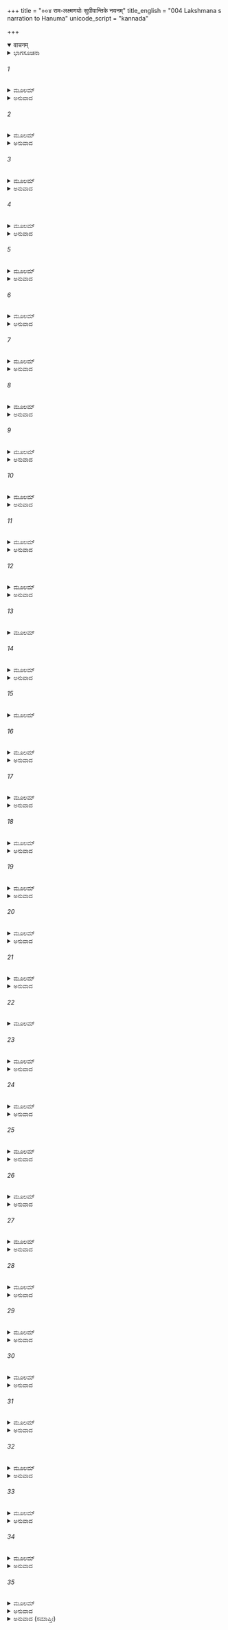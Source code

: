 +++
title = "००४ राम-लक्ष्मणयोः सुग्रीवान्तिके नयनम्"
title_english = "004 Lakshmana s narration to Hanuma"
unicode_script = "kannada"

+++
<details open><summary>वाचनम्</summary>

<div class="audioEmbed"  caption="श्रीराम-हरिसीताराममूर्ति-घनपाठिभ्यां वचनम्" src="https://archive.org/download/Ramayana-recitation-Sriram-harisItArAmamUrti-Ghanapaati-v2/Kanda_4/Kanda_4_KSK-004-RamaLakshmanayoho_Sugreeva_Sameepa_Nayanam_0.mp3"></div>
</details>



<details><summary>ಭಾಗಸೂಚನಾ</summary>

ತಾವು ಕಾಡಿಗೆ ಬಂದುದರ ಕಾರಣವನ್ನು ಮತ್ತು ಅರಣ್ಯದಲ್ಲಿ ಸೀತೆಯು ಅಪಹೃತಳಾದುದನ್ನು ಲಕ್ಷ್ಮಣನು ಹನುಮಂತನಿಗೆ ಹೇಳಿದುದು, ಸೀತೆಯನ್ನು ಹುಡುಕಲು ಸುಗ್ರೀವನ ಸಹಕಾರವನ್ನು ಅಪೇಕ್ಷಿಸಿದುದು, ಹನುಮಂತನು ಅವರಿಗೆ ಆಶ್ವಾಸನೆಯನ್ನಿತ್ತು ಅವರಿಬ್ಬರನ್ನು ಜೊತೆಗೆ ಕರೆದುಕೊಂಡು ಹೋದುದು
</details>

###### 1


<details><summary>ಮೂಲಮ್</summary>

ತತಃ ಪ್ರಹೃಷ್ಟೋ ಹನುಮಾನ್ ಕೃತ್ಯವಾನಿತಿ ತದ್ವಚಃ ।  
ಶ್ರುತ್ವಾ ಮಧುರಭಾವಂಚ ಸುಗ್ರೀವಂ ಮನಸಾ ಗತಃ ॥
</details>

<details><summary>ಅನುವಾದ</summary>

ಲಕ್ಷ್ಮಣನ ಮಾತನ್ನು ಕೇಳಿ ಸುಗ್ರೀವನ ವಿಷಯದಲ್ಲಿ ಅವರ ಸೌಮ್ಯಭಾವವನ್ನು ತಿಳಿದು, ಇವರಿಗೂ ಸುಗ್ರೀವನಿಂದ ಯಾವುದೋ ಅವಶ್ಯಕ ಕಾರ್ಯವಿದೆ ಎಂದು ತಿಳಿದು ಹನುಮಂತನಿಗೆ ಬಹಳ ಸಂತೋಷವಾಯಿತು. ಅವನು ಮನಸ್ಸಿನಲ್ಲೇ ಸುಗ್ರೀವನನ್ನು ಸ್ಮರಿಸಿದನು.॥1॥
</details>

###### 2


<details><summary>ಮೂಲಮ್</summary>

ಭಾವ್ಯೋ ರಾಜ್ಯಾಗಮಸ್ತಸ್ಯ ಸುಗ್ರೀವಸ್ಯ ಮಹಾತ್ಮನಃ ।  
ಯದಯಂ ಕೃತ್ಯವಾನ್ ಪ್ರಾಪ್ತಃ ಕೃತ್ಯಂ ಚೈತದುಪಾಗತಮ್ ॥
</details>

<details><summary>ಅನುವಾದ</summary>

ಇನ್ನು ಖಂಡಿತವಾಗಿ ಮಹಾಮನಾ ಸುಗ್ರೀವನಿಗೆ ರಾಜ್ಯದ ಪ್ರಾಪ್ತಿಯಾಗುವುದು; ಏಕೆಂದರೆ ಈ ಮಹಾನುಭಾವರು ಯಾವುದೇ ಕಾರ್ಯದಿಂದ ಅಥವಾ ಪ್ರಯೋಜನದಿಂದ ಇಲ್ಲಿಗೆ ಬಂದಿರುವರು ಹಾಗೂ ಈ ಕಾರ್ಯವು ಸುಗ್ರೀವನಿಂದಲೇ ಸಿದ್ಧವಾಗುವುದಿದೆ.॥2॥
</details>

###### 3


<details><summary>ಮೂಲಮ್</summary>

ತತಃ ಪರಮಸಂಹೃಷ್ಟೋ ಹನೂಮಾನ್ ಪ್ಲವಗೋತ್ತಮಃ ।  
ಪ್ರತ್ಯುವಾಚ ತತೋ ವಾಕ್ಯಂ ರಾಮಂ ವಾಕ್ಯವಿಶಾರದಃ ॥
</details>

<details><summary>ಅನುವಾದ</summary>

ಅನಂತರ ವಾಕ್ಯವಿಶಾರದ ವಾನರಶ್ರೇಷ್ಠ ಹನುಮಂತನು ಅತ್ಯಂತ ಹರ್ಷಗೊಂಡು ಶ್ರೀರಾಮನಲ್ಲಿ ನುಡಿದನು.॥3॥
</details>

###### 4


<details><summary>ಮೂಲಮ್</summary>

ಕಿಮರ್ಥಂ ತ್ವಂ ವನಂ ಘೋರಂ ಪಂಪಾಕಾನನಮಂಡಿತಮ್ ।  
ಆಗತಃ ಸಾನುಜೋ ದುರ್ಗಂ ನಾನಾವ್ಯಾಲಮೃಗಾಯುತಮ್ ॥
</details>

<details><summary>ಅನುವಾದ</summary>

ಪಂಪಾತೀರದಲ್ಲಿ, ಶೋಭಿಸುವ ಈ ಕಾನನವು ಭಯಂಕರ, ದುರ್ಗಮವಾಗಿದೆ. ಇದರಲ್ಲಿ ನಾನಾ ಪ್ರಕಾರದ ಹಿಂಸಕ ಪ್ರಾಣಿಗಳು ವಾಸಿಸುತ್ತಿವೆ. ತಾವು ನಿಮ್ಮ ತಮ್ಮನೊಡನೆ ಇಲ್ಲಿಗೆ ಯಾವುದಕ್ಕಾಗಿ ಬಂದಿರುವಿರಿ.॥4॥
</details>

###### 5


<details><summary>ಮೂಲಮ್</summary>

ತಸ್ಯ ತದ್ವಚನಂ ಶ್ರುತ್ವಾ ಲಕ್ಷ್ಮಣೋ ರಾಮಚೋದಿತಃ ।  
ಆಚಚಕ್ಷೇಮಹಾತ್ಮಾನಂ ರಾಮಂ ದಶರಥಾತ್ಮಜಮ್ ॥
</details>

<details><summary>ಅನುವಾದ</summary>

ಹನುಮಂತನ ಈ ಮಾತನ್ನು ಕೇಳಿ ಶ್ರೀರಾಮನ ಅಪ್ಪಣೆಯಂತೆ ಲಕ್ಷ್ಮಣನು ದಶರಥನಂದನ ಮಹಾತ್ಮಾ ಶ್ರೀರಾಮನ ಪರಿಚಯವನ್ನು ತಿಳಿಸಲು ಈ ಪ್ರಕಾರ ಪ್ರಾರಂಭಿಸಿದನು.॥5॥
</details>

###### 6


<details><summary>ಮೂಲಮ್</summary>

ರಾಜಾ ದಶರಥೋ ನಾಮ ದ್ಯುತಿಮಾನ್ ಧರ್ಮವತ್ಸಲಃ ।  
ಚಾತುರ್ವರ್ಣ್ಯಂ ಸ್ವಧರ್ಮೇಣ ನಿತ್ಯಮೇವಾಭಿಪಾಲಯನ್ ॥
</details>

<details><summary>ಅನುವಾದ</summary>

ವಿದ್ವಾಂಸನೇ! ಈ ಪೃಥಿವಿಯಲ್ಲಿ ದಶರಥ ಎಂಬ ಪ್ರಸಿದ್ಧ, ಧರ್ಮಾನುರಾಗಿ ತೇಜಸ್ವೀ ರಾಜರಿದ್ದರು. ಅವರು ಸದಾ ತನ್ನ ಧರ್ಮಕ್ಕನುಸಾರ ನಾಲ್ಕು ವರ್ಣದ ಪ್ರಜೆಗಳನ್ನು ಪಾಲಿಸುತ್ತಿದ್ದರು.॥6॥
</details>

###### 7


<details><summary>ಮೂಲಮ್</summary>

ನ ದ್ವೇಷ್ಟಾ ವಿದ್ಯತೇ ತಸ್ಯ ಸ ತು ದ್ವೇಷ್ಟಿ ನ ಕಂಚನ ।  
ಸ ತು ಸರ್ವೇಷು ಭೂತೇಷು ಪಿತಾಮಹ ಇವಾಪರಃ ॥
</details>

<details><summary>ಅನುವಾದ</summary>

ಈ ಭೂತಲದಲ್ಲಿ ಅವರಲ್ಲಿ ದ್ವೇಷವಿರಿಸುವವರು ಯಾರೂ ಇರಲಿಲ್ಲ ಮತ್ತು ಅವರೂ ಕೂಡ ಯಾರನ್ನು ದ್ವೇಷಿಸುತ್ತಿರಲಿಲ್ಲ. ಅವರು ಇನ್ನೊಂದು ಬ್ರಹ್ಮದೇವರಂತೆ ಸಮಸ್ತ ಪ್ರಾಣಿಗಳ ಮೇಲೆ ಸ್ನೇಹವಿಟ್ಟಿದ್ದರು.॥7॥
</details>

###### 8


<details><summary>ಮೂಲಮ್</summary>

ಅಗ್ನಿಷ್ಟೋಮಾದಿಭಿರ್ಯಜ್ಞೈರಿಷ್ಟವಾನಾಪ್ತದಕ್ಷಿಣೈಃ ।  
ತಸ್ಯಾಯಂ ಪೂರ್ವಜಃ ಪುತ್ರೋ ರಾಮೋ ನಾಮ ಜನೈಃ ಶ್ರುತಃ ॥
</details>

<details><summary>ಅನುವಾದ</summary>

ಅವರು ಹೇರಳ ದಕ್ಷಿಣೆಯುಳ್ಳ ಅಗ್ನಿಷ್ಟೋಮಾದಿ ಅನುಷ್ಠಾನ ಮಾಡಿದ್ದರು. ಇವರು ಅದೇ ಮಹಾರಾಜರ ಜೇಷ್ಠ ಪುತ್ರರಾಗಿದ್ದಾರೆ. ಇವರನ್ನು ಜನರು ಶ್ರೀರಾಮನೆಂದು ಹೇಳುತ್ತಾರೆ.॥8॥
</details>

###### 9


<details><summary>ಮೂಲಮ್</summary>

ಶರಣ್ಯಃ ಸರ್ವಭೂತಾನಾಂ ಪಿತುರ್ನಿರ್ದೇಶಪಾರಗಃ ।  
ಜೇಷ್ಠೋ ದಶರಥಸ್ಯಾಯಂ ಪುತ್ರಾಣಾಂ ಗುಣವತ್ತರಃ ॥
</details>

<details><summary>ಅನುವಾದ</summary>

ಇವರು ಎಲ್ಲ ಪ್ರಾಣಿಗಳಿಗೆ ಆಶ್ರಯಕೊಡುವವರೂ, ತಂದೆಯ ಆಜ್ಞೆಯನ್ನು ಪಾಲಿಸುವವರೂ ಆಗಿದ್ದಾರೆ. ಮಹಾರಾಜ ದಶರಥನ ನಾಲ್ಕು ಪುತ್ರರಲ್ಲಿ ಇವರು ಎಲ್ಲರಿಗಿಂತ ಹೆಚ್ಚು ಗುಣವಂತರಾಗಿದ್ದಾರೆ.॥9॥
</details>

###### 10


<details><summary>ಮೂಲಮ್</summary>

ರಾಜಲಕ್ಷಣಸಂಯುಕ್ತಃ ಸಂಯುಕ್ತೋ ರಾಜ್ಯಸಂಪದಾ ।  
ರಾಜ್ಯಾದ್ಭ್ರಷ್ಟೋ ಮಯಾ ವಸ್ತುಂ ನೇ ಸಾರ್ಧಮಿಹಾಗತಃ ॥
</details>

<details><summary>ಅನುವಾದ</summary>

ಇವರು ರಾಜರ ಉತ್ತಮ ಲಕ್ಷಣಗಳಿಂದ ಸಂಪನ್ನರಾಗಿದ್ದಾರೆ. ಇವರಿಗೆ ರಾಜಸಂಪತ್ತಿನಿಂದ ಸಂಯುಕ್ತ ಮಾಡುತ್ತಿದ್ದಾಗ ಯಾವುದೋ ಕಾರಣದಿಂದ ಇವರು ರಾಜ್ಯದಿಂದ ವಂಚಿತರಾಗಿ ವನವಾಸಕ್ಕಾಗಿ ನನ್ನೊಂದಿಗೆ ಇಲ್ಲಿಗೆ ಬಂದಿರುವರು.॥10॥
</details>

###### 11


<details><summary>ಮೂಲಮ್</summary>

ಭಾರ್ಯಯಾ ಚ ಮಹಾಭಾಗ ಸೀತಯಾನುಗತೋ ವಶೀ ।  
ದಿನಕ್ಷಯೇ ಮಹಾತೇಜಾಃ ಪ್ರಭಯೇವ ದಿವಾಕರಃ ॥
</details>

<details><summary>ಅನುವಾದ</summary>

ಮಹಾಭಾಗನೇ! ಹಗಲು ಮುಗಿದು ಸಾಯಂಕಾಲವಾದಾಗ ತೇಜಸ್ವೀ ಸೂರ್ಯನು ತನ್ನ ಪ್ರಭಾವದೊಂದಿಗೆ ಅಸ್ತಾಚಲಕ್ಕೆ ಹೋಗುವಂತೆ, ಇವರು ಜಿತೇಂದ್ರಿಯ ಶ್ರೀರಾಮನು ತನ್ನ ಪತ್ನೀ ಸೀತೆಯೊಂದಿಗೆ ಕಾಡಿಗೆ ಬಂದಿದ್ದರು.॥11॥
</details>

###### 12


<details><summary>ಮೂಲಮ್</summary>

ಅಹಮಸ್ಯಾವರೋ ಭ್ರಾತಾ ಗುಣೈರ್ದಾಸ್ಯಮುಪಾಗತಃ ।  
ಕೃತಜ್ಞಸ್ಯ ಬಹುಜ್ಞಸ್ಯ ಲಕ್ಷ್ಮಣೋ ನಾಮ ನಾಮತಃ ॥
</details>

<details><summary>ಅನುವಾದ</summary>

ನಾನು ಇವರ ತಮ್ಮನಾಗಿರುವೆನು. ನನ್ನ ಹೆಸರು ಲಕ್ಷ್ಮಣನೆಂದು. ನಾನು ಕೃತಜ್ಞ ಮತ್ತು ಬಹುಜ್ಞ, ನನ್ನ ಅಣ್ಣನ ಗುಣಗಳಿಂದ ಆಕೃಷ್ಟನಾಗಿ ಇವರ ದಾಸನಾಗಿರುವೆನು.॥12॥
</details>

###### 13


<details><summary>ಮೂಲಮ್</summary>

ಸುಖಾರ್ಹಸ್ಯ ಮಹಾರ್ಹಸ್ಯ ಸರ್ವಭೂತಹಿತಾತ್ಮನಃ ।  
ಐಶ್ವರ್ಯೇಣ ವಿಹೀನಸ್ಯ ವನವಾಸೇರತಸ್ಯ ಚ ॥
</details>

###### 14


<details><summary>ಮೂಲಮ್</summary>

ರಕ್ಷಸಾಪಹೃತಾಭಾರ್ಯಾ ರಹಿತೇ ಕಾಮರೂಪಿಣಾ ।  
ತಚ್ಚ ನ ಜ್ಞಾಯತೇ ರಕ್ಷಃ ಪತ್ನೀ ಯೇನಾಸ್ಯ ವಾ ಹೃತಾ ॥
</details>

<details><summary>ಅನುವಾದ</summary>

ಸಮಸ್ತ ಪ್ರಾಣಿಗಳ ಹಿತದಲ್ಲಿ ಮನಸ್ಸು ತೊಡಗಿಸಿರುವ, ಸುಖ, ಭೋಗಕ್ಕೆ ಯೋಗ್ಯನಾದ, ಮಹಾಪುರುಷರಿಂದ ಪೂಜಿತನಾದ, ಐಶ್ವರ್ಯದಿಂದ ಹೀನ ಹಾಗೂ ವನವಾಸದಲ್ಲಿ ತತ್ಪರನಾದ ನನ್ನ ಅಣ್ಣನ ಪತ್ನಿಯನ್ನು ಕಾಮರೂಪಿಯಾದ ರಾಕ್ಷಸನೊಬ್ಬನು ಬರಿದಾದ ಆಶ್ರಮದಿಂದ ಕದ್ದುಕೊಂಡು ಹೋದನು. ಯಾವನು ಇವರ ಪತ್ನಿಯನ್ನು ಹರಣ ಮಾಡಿರುವನೋ ಆ ರಾಕ್ಷಸನು ಯಾರು, ಎಲ್ಲಿರುತ್ತಾನೆ? ಮುಂತಾದ ವಿಷಯಗಳು ಸರಿಯಾಗಿ ತಿಳಿದಿಲ್ಲ.॥13-14॥
</details>

###### 15


<details><summary>ಮೂಲಮ್</summary>

ದನುರ್ನಾಮ ದಿತೇಃ ಪುತ್ರಃ ಶಾಪಾದ್ ರಾಕ್ಷಸತಾಂ ಗತಃ ।  
ಆಖ್ಯಾತಸ್ತೇನ ಸುಗ್ರೀವಃ ಸಮರ್ಥೋ ವಾನರಾಧಿಪಃ ॥
</details>

###### 16


<details><summary>ಮೂಲಮ್</summary>

ಸ ಜ್ಞಾಸ್ಯತಿ ಮಹಾವೀರ್ಯಸ್ತವ ಭಾರ್ಯಾಪಹಾರಿಣಮ್ ।  
ಏವಮುಕ್ತ್ವಾ ದನುಃ ಸ್ವರ್ಗಂ ಭ್ರಾಜಮಾನೋ ದಿವಂ ಗತಃ ॥
</details>

<details><summary>ಅನುವಾದ</summary>

ದನು ಎಂಬ ಒಬ್ಬ ದೈತ್ಯನಿದ್ದನು, ಅವನು ಶಾಪದಿಂದ ರಾಕ್ಷಸ ಭಾವವನ್ನು ಹೊಂದಿದ್ದನು. ಅವನು ಸುಗ್ರೀವನ ಹೆಸರನ್ನು ತಿಳಿಸಿದನು ಹಾಗೂ ಇಂತೆಂದನು - ‘ವಾನರರಾಜ ಸುಗ್ರೀವನು ಸಾಮರ್ಥ್ಯಶಾಲೀ ಮತ್ತು ಮಹಾಪರಾಕ್ರಮಿಯಾಗಿದ್ದಾನೆ. ಅವನು ನಿನ್ನ ಪತ್ನಿಯನ್ನು ಅಪಹರಿಸಿದ ರಾಕ್ಷಸನ ಠಾವನ್ನು ತಿಳಿಸುವನು.’ ಹೀಗೆ ಹೇಳಿ ತೇಜಸ್ಸಿನಿಂದ ಪ್ರಕಾಶಿತವಾಗುತ್ತಾ ದನು ಸ್ವರ್ಗಲೋಕಕ್ಕೆ ಹೋಗಲು ಆಕಾಶಕ್ಕೆ ಹಾರಿಹೋದನು.॥15-16॥
</details>

###### 17


<details><summary>ಮೂಲಮ್</summary>

ಏತತ್ತೇಸರ್ವಮಾಖ್ಯಾತಂ ಯಾಥಾತಥ್ಯೇನ ಪೃಚ್ಛತಃ ।  
ಅಹಂ ಚೈವ ಹಿ ರಾಮಶ್ಚ ಸುಗ್ರೀವಂ ಶರಣಂ ಗತೌ ॥
</details>

<details><summary>ಅನುವಾದ</summary>

ನಿನ್ನ ಪ್ರಶ್ನೆಗೆ ನಾನು ಎಲ್ಲ ಮಾತುಗಳನ್ನು ಸರಿಯಾಗಿ ತಿಳಿಸಿದೆ. ನಾನು ಮತ್ತು ಶ್ರೀರಾಮ ಇಬ್ಬರೂ ಸುಗ್ರೀವನ ಆಶ್ರಯಕ್ಕೆ ಬಂದಿರುವೆವು.॥17॥
</details>

###### 18


<details><summary>ಮೂಲಮ್</summary>

ಏಷ ದತ್ತ್ವಾ ಚ ವಿತ್ತಾನಿ ಪ್ರಾಪ್ಯ ಚಾನುತ್ತಮಂ ಯಶಃ ।  
ಲೋಕನಾಥಃ ಪುರಾ ಭೂತ್ವಾ ಸುಗ್ರೀವಂ ನಾಥಮಿಚ್ಛತಿ ॥
</details>

<details><summary>ಅನುವಾದ</summary>

ಇವರು ಮೊದಲು ಬಹಳ ಧನ, ವೈಭವವನ್ನು ದಾನಮಾಡಿ ಪರಮೋತ್ತಮ ಯಶವನ್ನು ಪಡೆದುಕೊಂಡಿದ್ದರು. ಹಿಂದೆ ಸಮಸ್ತ ಜಗತ್ತಿನ ನಾಥ (ಸಂರಕ್ಷಕ)ನಾಗಿದ್ದವರು ಇಂದು ಸುಗ್ರೀವನನ್ನು ತನ್ನ ರಕ್ಷಕನಾಗಿಸಿಕೊಳ್ಳಲು ಬಯಸುತ್ತಿರುವರು.॥18॥
</details>

###### 19


<details><summary>ಮೂಲಮ್</summary>

ಸೀತಾ ಯಸ್ಯ ಸ್ನುಷಾ ಚಾಸೀಚ್ಛರಣ್ಯೋ ಧರ್ಮವತ್ಸಲಃ ।  
ತಸ್ಯ ಪುತ್ರಃ ಶರಣಸ್ಯ ಸುಗ್ರೀವಂ ಶರಣಂ ಗತಃ ॥
</details>

<details><summary>ಅನುವಾದ</summary>

ಸೀತೆಯು ಯಾರ ಸೊಸೆಯೋ, ಶರಣಾಗತಪಾಲಕ, ಧರ್ಮವತ್ಸಲರಾಗಿದ್ದಾರೋ ಆ ದಶರಥ ಮಹಾರಾಜರ ಪುತ್ರ ಶರಣದಾತೃ ಶ್ರೀರಾಮನು ಸುಗ್ರೀವನ ಆಶ್ರಯಕ್ಕೆ ಬಂದಿರುವನು.॥19॥
</details>

###### 20


<details><summary>ಮೂಲಮ್</summary>

ಸರ್ವಲೋಕಸ್ಯ ಧರ್ಮಾತ್ಮಾ ಶರಣ್ಯಃ ಶರಣಂ ಪುರಾ ।  
ಗುರುರ್ಮೇ ರಾಘವಃ ಸೋಽಯಂ ಸುಗ್ರೀವಂ ಶರಣಂ ಗತಃ ॥
</details>

<details><summary>ಅನುವಾದ</summary>

ಧರ್ಮಾತ್ಮನಾದ ನನ್ನ ಅಣ್ಣ ಶ್ರೀರಘುನಾಥನು ಮೊದಲು ಸಂಪೂರ್ಣ ಜಗತ್ತಿಗೆ ಶರಣು ಕೊಡುವಂತಹ ಶರಣಾಗತ ವತ್ಸಲರಾಗಿದ್ದವನೇ ಈಗ ಸುಗ್ರೀವನಲ್ಲಿ ಶರಣಾಗಿದ್ದಾನೆ.॥20॥
</details>

###### 21


<details><summary>ಮೂಲಮ್</summary>

ಯಸ್ಯ ಪ್ರಸಾದೇ ಸತತಂ ಪ್ರಸೀದೇಯುರಿಮಾಃ ಪ್ರಜಾಃ ।  
ಸ ರಾಮೋ ವಾನರೇಂದ್ರಸ್ಯ ಪ್ರಸಾದಮಭಿಕಾಂಕ್ಷತೇ ॥
</details>

<details><summary>ಅನುವಾದ</summary>

ಅವನು ಪ್ರಸನ್ನನಾದಾಗ ಸದಾ ಈ ಎಲ್ಲ ಪ್ರಜೆ ಸಂತೋಷಗೊಳ್ಳುತ್ತಿತ್ತು, ಆ ಶ್ರೀರಾಮನೇ ಇಂದು ವಾನರರಾಜ ಸುಗ್ರೀವನ ಪ್ರಸನ್ನತೆಯನ್ನು ಬಯಸುತ್ತಿದ್ದಾನೆ.॥21॥
</details>

###### 22


<details><summary>ಮೂಲಮ್</summary>

ಯೇನ ಸರ್ವಗುಣೋಪೇತಾಃ ಪೃಥಿವ್ಯಾಂ ಸರ್ವಪಾರ್ಥಿವಾಃ ।  
ಮಾನಿತಾಃ ಸತತಂ ರಾಜ್ಞಾ ಸದಾ ದಶರಥೇನ ವೈ ॥
</details>

###### 23


<details><summary>ಮೂಲಮ್</summary>

ತಸ್ಯಾಯಂ ಪೂರ್ವಜಃ ಪುತ್ರಸಿಷು ಲೋಕೇಷು ವಿಶ್ರುತಃ ।  
ಸುಗ್ರೀವಂ ವಾನರೇದ್ರಂ ತು ರಾಮಃ ಶರಣಮಾಗತಃ ॥
</details>

<details><summary>ಅನುವಾದ</summary>

ಯಾವ ದಶರಥರಾಜನು ಸದಾ ತನ್ನಲ್ಲಿಗೆ ಬಂದಿರುವ ಭೂಮಂಡಲದ ಸರ್ವಸದ್ಗುಣ ಸಂಪನ್ನ ಸಮಸ್ತ ರಾಜರನ್ನು ನಿರಂತರ ಸಮ್ಮಾನಿಸುತ್ತಿದ್ದನೋ, ಅವರ ಜ್ಯೇಷ್ಠ ಪುತ್ರ ತ್ರಿಭುವನ ವಿಖ್ಯಾತ ಶ್ರೀರಾಮನು ಇಂದು ವಾನರರಾಜ ಸುಗ್ರೀವನಲ್ಲಿ ಶರಣು ಬಂದಿರುವನು.॥22-23॥
</details>

###### 24


<details><summary>ಮೂಲಮ್</summary>

ಶೋಕಾಭಿಭೂತೇ ರಾಮೇ ತು ಶೋಕಾರ್ತೇ ಶರಣಂ ಗತೇ ।  
ಕರ್ತುಮರ್ಹತಿ ಸುಗ್ರೀವಃ ಪ್ರಸಾದಂ ಹರಿಯೂಥಪೈಃ ॥
</details>

<details><summary>ಅನುವಾದ</summary>

ಶ್ರೀರಾಮನು ಶೋಕಕ್ಕೆ ವಶೀಭೂತ ಮತ್ತು ಆರ್ತನಾಗಿ ಶರಣುಬಂದಿರುವನು. ಯೂಧಪತಿಗಳ ಸಹಿತ ಸುಗ್ರೀವನು ಇವನ ಮೇಲೆ ಕೃಪೆ ಮಾಡಬೇಕು.॥24॥
</details>

###### 25


<details><summary>ಮೂಲಮ್</summary>

ಏವಂ ಬ್ರುವಾಣಂ ಸೌಮಿತ್ರಿಂ ಕರುಣಂ ಸಾಶ್ರುಪಾತನಮ್ ।  
ಹನುಮಾನ್ ಪ್ರತ್ಯುವಾಚೇದಂ ವಾಕ್ಯಂ ವಾಕ್ಯವಿಶಾರದಃ ॥
</details>

<details><summary>ಅನುವಾದ</summary>

ಕಣ್ಣುಗಳಿಂದ ಕಂಬನಿ ಹರಿಸುತ್ತಾ ಕರುಣಾಜನಕ ದನಿಯಲ್ಲಿ ಹೀಗೆ ಹೇಳುತ್ತಿರುವ ಸುಮಿತ್ರಾಕುಮಾರ ಲಕ್ಷ್ಮಣನಲ್ಲಿ ವಾಕ್ಯವಿಶಾರದ ಹನುಮಂತನು ಈ ಪ್ರಕಾರ ಹೇಳಿದನು.॥25॥
</details>

###### 26


<details><summary>ಮೂಲಮ್</summary>

ಈದೃಶಾ ಬುದ್ಧಿಸಂಪನ್ನಾ ಜಿತಕ್ರೋಧಾ ಜಿತೇಂದ್ರಿಯಾಃ ।  
ದ್ರಷ್ಟವ್ಯಾ ವಾನರೇಂದ್ರೇಣ ದಿಷ್ಟ್ಯಾದರ್ಶನಮಾಗತಾಃ ॥
</details>

<details><summary>ಅನುವಾದ</summary>

ರಾಜಕುಮಾರರೇ! ವಾನರರಾಜ ಸುಗ್ರೀವನಿಗೆ ನಿಮ್ಮಂತಹ ಬುದ್ಧಿವಂತ, ಕ್ರೋಧ ವಿಜಯೀ, ಜಿತೇಂದ್ರಿಯ ಪುರುಷರೊಂದಿಗೆ ಸಂಧಿಸುವ ಆವಶ್ಯಕತೆ ಇತ್ತು. ನೀವು ಸ್ವತಃ ದರ್ಶನಕೊಟ್ಟುದು ಸೌಭಾಗ್ಯದ ಮಾತಾಗಿದೆ.॥26॥
</details>

###### 27


<details><summary>ಮೂಲಮ್</summary>

ಸ ಹಿ ರಾಜ್ಯಾಶ್ಚ ವಿಭ್ರಷ್ಟಃ ಕೃತವೈರಶ್ಚ ವಾಲಿನಾ ।  
ಹೃತದಾರೋ ವನೇ ತ್ರಸ್ತೋ ಭ್ರಾತ್ರಾ ವಿನಿಕೃತೋಭೃಶಮ್ ॥
</details>

<details><summary>ಅನುವಾದ</summary>

ಅವನೂ ರಾಜ್ಯ ಭ್ರಷ್ಟನಾಗಿದ್ದಾನೆ. ವಾಲಿಯೊಂದಿಗೆ ಅವನಿಗೆ ಶತ್ರುತ್ವ ಉಂಟಾಗಿದೆ. ಅವನ ಪತ್ನಿಯನ್ನೂ ಕೂಡ ವಾಲಿಯು ಅಪಹರಿಸಿರುವನು ಹಾಗೂ ಆ ದುಷ್ಟ ಅಣ್ಣನು ಇವನನ್ನು ಮನೆಯಿಂದ ಹೊರಹಾಕಿದನು. ಇದರಿಂದ ಅವನು ಅತ್ಯಂತ ಭಯಭೀತನಾಗಿ ವನದಲ್ಲಿ ವಾಸಿಸುತ್ತಿದ್ದಾನೆ.॥27॥
</details>

###### 28


<details><summary>ಮೂಲಮ್</summary>

ಕರಿಷ್ಯತಿ ಸ ಸಾಹಾಯ್ಯಂ ಯುವಯೋರ್ಭಾಸ್ಕರಾತ್ಮಜಃ ।  
ಸುಗ್ರೀವಃ ಸಹ ಚಾಸ್ಮಾಭಿಃ ಸೀತಾಯಾಃ ಪರಿಮಾರ್ಗಣೇ ॥
</details>

<details><summary>ಅನುವಾದ</summary>

ಸೂರ್ಯನಂದನ ಸುಗ್ರೀವನು ಸೀತಾನ್ವೇಷಣೆಯಲ್ಲಿ ನಮ್ಮೊಂದಿಗೆ ಇದ್ದು ನಿಮ್ಮಬ್ಬರಿಗೆ ಪೂರ್ಣ ಸಹಾಯ ಮಾಡುವನು.॥28॥
</details>

###### 29


<details><summary>ಮೂಲಮ್</summary>

ಇತ್ಯೇವಮುಕ್ತ್ವಾ ಹನುಮಾನ್ ಶ್ಲಕ್ಷ್ಣಂ ಮಧುರಯಾ ಗಿರಾ ।  
ಬಭಾಷೇ ಸಾಧು ಗಚ್ಛಾಮಃ ಸುಗ್ರೀವಮಿತಿ ರಾಘವಮ್ ॥
</details>

<details><summary>ಅನುವಾದ</summary>

ಹೀಗೆ ಹೇಳಿ ಹನುಮಂತನು ಶ್ರೀರಾಮನಲ್ಲಿ ಸ್ನಿಗ್ಧ ಮಧುರವಾಣಿಯಲ್ಲಿ ‘ಸರಿ, ಈಗ ನಾವು ಸುಗ್ರೀವನ ಬಳಿಗೆ ಹೋಗುವಾ’ ಎಂದು ಹೇಳಿದನು.॥29॥
</details>

###### 30


<details><summary>ಮೂಲಮ್</summary>

ಏವಂ ಬ್ರುವತಂ ಧರ್ಮಾತ್ಮಾ ಹನೂಮಂತಂ ಸ ಲಕ್ಷ್ಮಣಃ ।  
ಪ್ರತಿಪೂಜ್ಯ ಯಥಾನ್ಯಾಯಮಿದಂ ಪ್ರೋವಾಚರಾಘವಮ್ ॥
</details>

<details><summary>ಅನುವಾದ</summary>

ಆಗ ಧರ್ಮಾತ್ಮಾ ಲಕ್ಷ್ಮಣನು ಮೇಲಿನಂತೆ ಹೇಳಿದ ಹನುಮಂತನನ್ನು ಯಥೋಚಿತ ಸನ್ಮಾನಿಸಿ, ಶ್ರೀರಾಮಚಂದ್ರನಲ್ಲಿ ಹೇಳಿದನು.॥30॥
</details>

###### 31


<details><summary>ಮೂಲಮ್</summary>

ಕಪಿಃ ಕಥಯತೇ ಹೃಷ್ಟೋ ಯಥಾಯಂ ಮಾರುತಾತ್ಮಜಃ ।  
ಕೃತ್ಯವಾನ್ ಸೋಽಪಿ ಸಂಪ್ರಾಪ್ತಃ ಕೃತಕೃತ್ಯೋಽಸಿ ರಾಘವ ॥
</details>

<details><summary>ಅನುವಾದ</summary>

ಅಣ್ಣಾ, ರಘುನಂದನ! ಈ ವಾನರಶ್ರೇಷ್ಠ ಪವನಕುಮಾರ ಹನುಮಂತನು ಅತ್ಯಂತ ಹರ್ಷಗೊಂಡು ಹೇಳಿದ ಮಾತಿನಿಂದ ಸುಗ್ರೀವನಿಗೂ ನಿಮ್ಮಿಂದ ಏನೋ ಕೆಲಸವಿದೆ ಎಂದು ತಿಳಿಯುತ್ತದೆ. ಇಂತಹ ಸ್ಥಿತಿಯಲ್ಲಿ ನಿನ್ನ ಕಾರ್ಯಸಿದ್ಧಿ ಆಯಿತೆಂದೇ ತಿಳಿಯುವುದು.॥31॥
</details>

###### 32


<details><summary>ಮೂಲಮ್</summary>

ಪ್ರಸನ್ನಮುಖವರ್ಣಶ್ಚ ವ್ಯಕ್ತಂ ಹೃಷ್ಟಶ್ಚ ಭಾಷತೇ ।  
ನಾನೃತಂ ವಕ್ಷ್ಯತೇ ಧೀರೋ ಹನುಮಾನ್ಮಾರುತಾತ್ಮಜಃ ॥
</details>

<details><summary>ಅನುವಾದ</summary>

ಇವನ ಮುಖದ ಕಾಂತಿಯು ಸ್ಪಷ್ಟವಾಗಿ ಪ್ರಸನ್ನದಂತೆ ಕಾಣುತ್ತಿದೆ, ಇವನು ಹರ್ಷೋತ್ಫುಲ್ಲನಾಗಿ ಮಾತನಾಡುತ್ತಿದ್ದಾನೆ. ಆದ್ದರಿಂದ ಪವನಪುತ್ರ ವೀರ ಹನುಮಂತನು ಸುಳ್ಳು ಹೇಳಲಾರನೆಂದೇ ನನಗೆ ವಿಶ್ವಾಸವಿದೆ.॥32॥
</details>

###### 33


<details><summary>ಮೂಲಮ್</summary>

ತತಃ ಸ ಸುಮಹಾಪ್ರಾಜ್ಞೋ ಹನುಮಾನ್ಮಾರುತಾತ್ಮಜಃ ।  
ಜಗಾಮಾದಾಯ ತೌ ವೀರೌಹರಿರಾಜಾಯ ರಾಘವೌ ॥
</details>

<details><summary>ಅನುವಾದ</summary>

ಅನಂತರ ಪರಮ ಬುದ್ಧಿವಂತ ಪವನಪುತ್ರ ಹನುಮಂತನು ಆ ಇಬ್ಬರೂ ರಘುವಂಶೀ ವೀರರನ್ನು ಜೊತೆಯಲ್ಲಿ ಕರೆದುಕೊಂಡು ಸುಗ್ರೀವನ ಭೆಟ್ಟಿಗಾಗಿ ಹೊರಟನು.॥33॥
</details>

###### 34


<details><summary>ಮೂಲಮ್</summary>

ಭಿಕ್ಷುರೂಪಂ ಪರಿತ್ಯಜ್ಯ ವಾನರಂ ರೂಪಮಾಸ್ಥಿತಃ ।  
ಪೃಷ್ಠಮಾರೋಪ್ಯ ತೌ ವೀರೌ ಜಗಾಮ ಕಪಿಕುಂಜರಃ ॥
</details>

<details><summary>ಅನುವಾದ</summary>

ಕಪಿವರ ಹನುಮಂತನು ಭಿಕ್ಷುರೂಪವನ್ನು ಬಿಟ್ಟು ವಾನರರೂಪ ಧರಿಸಿ, ಆ ಇಬ್ಬರೂ ವೀರರನ್ನು ಹೆಗಲಲ್ಲಿ ಕುಳ್ಳಿರಿಸಿಕೊಂಡು ಅಲ್ಲಿಂದ ಹೊರಟನು.॥34॥
</details>

###### 35


<details><summary>ಮೂಲಮ್</summary>

ಸ ತು ವಿಪುಲಯಶಾಃ ಕಪಿಪ್ರವೀರಃ  
ಪವನಸುತಃ ಕೃತಕೃತ್ಯವತ್ ಪ್ರಹೃಷ್ಟಃ ।  
ಗಿರಿವರಮುರುವಿಕ್ರಮಃ ಪ್ರಯಾತಃ  
ಸ ಶುಭಮತಿಃ ಸಹ ರಾಮಲಕ್ಷ್ಮಣಾಭ್ಯಾಮ್ ॥
</details>

<details><summary>ಅನುವಾದ</summary>

ಮಹಾನ್ ಯಶಸ್ವೀ ಮತ್ತು ಶುಭ ವಿಚಾರವುಳ್ಳ ಪರಾಕ್ರಮಿ ಆ ಕಪಿವೀರ ಪವನಕುಮಾರ ಕೃತಕೃತ್ಯನಂತಾಗಿ ಅತ್ಯಂತ ಹರ್ಷಗೊಂಡು ಶ್ರೀರಾಮ-ಲಕ್ಷ್ಮಣರೊಂದಿಗೆ ಗಿರಿವರ ಋಷ್ಯಮೂಕಕ್ಕೆ ಹೋದನು.॥35॥
</details>

<details><summary>ಅನುವಾದ (ಸಮಾಪ್ತಿಃ)</summary>

ಶ್ರೀ ವಾಲ್ಮೀಕಿವಿರಚಿತ ಆರ್ಷರಾಮಾಯಣ ಆದಿಕಾವ್ಯದ ಕಿಷ್ಕಿಂಧಾಕಾಂಡದ ನಾಲ್ಕನೆಯ ಸರ್ಗ ಸಂಪೂರ್ಣವಾಯಿತು. ॥4॥
</details>
